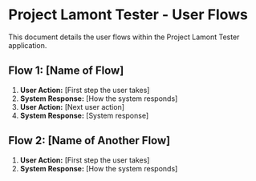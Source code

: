 # Project Lamont Tester - User Flows

This document details the user flows within the Project Lamont Tester application.

## Flow 1: [Name of Flow]

1. **User Action:** [First step the user takes]
2. **System Response:** [How the system responds]
3. **User Action:** [Next user action]
4. **System Response:** [System response]

## Flow 2: [Name of Another Flow]

1. **User Action:** [First step the user takes]
2. **System Response:** [How the system responds]